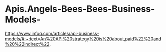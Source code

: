 # Apis.Angels-Bees-Bees-Business-Models-
https://www.infoq.com/articles/api-business-models/#:~:text=An%20API%20strategy%20is%20about,paid%22%20and%20%22indirect%22.

